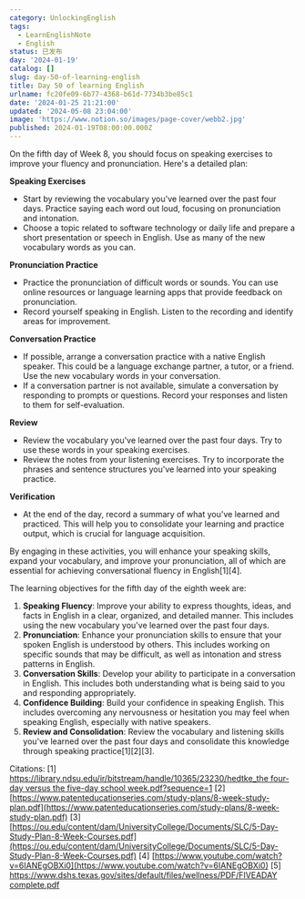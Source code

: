 ```yaml
---
category: UnlockingEnglish
tags:
  - LearnEnglishNote
  - English
status: 已发布
day: '2024-01-19'
catalog: []
slug: day-50-of-learning-english
title: Day 50 of learning English
urlname: fc20fe09-6b77-4368-b61d-7734b3be85c1
date: '2024-01-25 21:21:00'
updated: '2024-05-08 23:04:00'
image: 'https://www.notion.so/images/page-cover/webb2.jpg'
published: 2024-01-19T08:00:00.000Z
---
```


On the fifth day of Week 8, you should focus on speaking exercises to improve your fluency and pronunciation. Here's a detailed plan:


**Speaking Exercises**

- Start by reviewing the vocabulary you've learned over the past four days. Practice saying each word out loud, focusing on pronunciation and intonation.
- Choose a topic related to software technology or daily life and prepare a short presentation or speech in English. Use as many of the new vocabulary words as you can.

**Pronunciation Practice**

- Practice the pronunciation of difficult words or sounds. You can use online resources or language learning apps that provide feedback on pronunciation.
- Record yourself speaking in English. Listen to the recording and identify areas for improvement.

**Conversation Practice**

- If possible, arrange a conversation practice with a native English speaker. This could be a language exchange partner, a tutor, or a friend. Use the new vocabulary words in your conversation.
- If a conversation partner is not available, simulate a conversation by responding to prompts or questions. Record your responses and listen to them for self-evaluation.

**Review**

- Review the vocabulary you've learned over the past four days. Try to use these words in your speaking exercises.
- Review the notes from your listening exercises. Try to incorporate the phrases and sentence structures you've learned into your speaking practice.

**Verification**

- At the end of the day, record a summary of what you've learned and practiced. This will help you to consolidate your learning and practice output, which is crucial for language acquisition.

By engaging in these activities, you will enhance your speaking skills, expand your vocabulary, and improve your pronunciation, all of which are essential for achieving conversational fluency in English[1][4].


The learning objectives for the fifth day of the eighth week are:

1. **Speaking Fluency**: Improve your ability to express thoughts, ideas, and facts in English in a clear, organized, and detailed manner. This includes using the new vocabulary you've learned over the past four days.
2. **Pronunciation**: Enhance your pronunciation skills to ensure that your spoken English is understood by others. This includes working on specific sounds that may be difficult, as well as intonation and stress patterns in English.
3. **Conversation Skills**: Develop your ability to participate in a conversation in English. This includes both understanding what is being said to you and responding appropriately.
4. **Confidence Building**: Build your confidence in speaking English. This includes overcoming any nervousness or hesitation you may feel when speaking English, especially with native speakers.
5. **Review and Consolidation**: Review the vocabulary and listening skills you've learned over the past four days and consolidate this knowledge through speaking practice[1][2][3].

Citations:
[1] [https://library.ndsu.edu/ir/bitstream/handle/10365/23230/hedtke_the four-day versus the five-day school week.pdf?sequence=1](https://library.ndsu.edu/ir/bitstream/handle/10365/23230/hedtke_the%20four-day%20versus%20the%20five-day%20school%20week.pdf?sequence=1)
[2] [https://www.patenteducationseries.com/study-plans/8-week-study-plan.pdf](https://www.patenteducationseries.com/study-plans/8-week-study-plan.pdf)
[3] [https://ou.edu/content/dam/UniversityCollege/Documents/SLC/5-Day-Study-Plan-8-Week-Courses.pdf](https://ou.edu/content/dam/UniversityCollege/Documents/SLC/5-Day-Study-Plan-8-Week-Courses.pdf)
[4] [https://www.youtube.com/watch?v=6IANEgOBXi0](https://www.youtube.com/watch?v=6IANEgOBXi0)
[5] [https://www.dshs.texas.gov/sites/default/files/wellness/PDF/FIVEADAY complete.pdf](https://www.dshs.texas.gov/sites/default/files/wellness/PDF/FIVEADAY%20complete.pdf)

